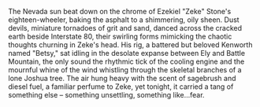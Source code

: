 The Nevada sun beat down on the chrome of Ezekiel "Zeke" Stone's eighteen-wheeler, baking the asphalt to a shimmering, oily sheen.  Dust devils, miniature tornadoes of grit and sand, danced across the cracked earth beside Interstate 80, their swirling forms mimicking the chaotic thoughts churning in Zeke's head.  His rig, a battered but beloved Kenworth named "Betsy," sat idling in the desolate expanse between Ely and Battle Mountain, the only sound the rhythmic tick of the cooling engine and the mournful whine of the wind whistling through the skeletal branches of a lone Joshua tree.  The air hung heavy with the scent of sagebrush and diesel fuel, a familiar perfume to Zeke, yet tonight, it carried a tang of something else – something unsettling, something like…fear.
